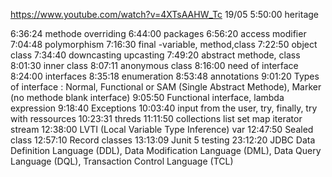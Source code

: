 https://www.youtube.com/watch?v=4XTsAAHW_Tc
19/05 5:50:00 heritage

6:36:24 methode overriding
6:44:00 packages
6:56:20 access modifier
7:04:48 polymorphism
7:16:30 final -variable, method,class
7:22:50 object class
7:34:40 downcasting upcasting
7:49:20 abstract methode, class
8:01:30 inner class
8:07:11 anonymous class
8:16:00 need of interface
8:24:00 interfaces
8:35:18 enumeration
8:53:48 annotations
9:01:20 Types of interface : Normal, Functional or SAM (Single Abstract Methode), Marker (no methode blank interface)
9:05:50 Functional interface, lambda expression
9:18:40 Exceptions
10:03:40 input from the user, try, finally, try with ressources
10:23:31 threds
11:11:50 collections list set map iterator stream
12:38:00 LVTI (Local Variable Type Inference) var 
12:47:50 Sealed class
12:57:10 Record classes
13:13:09 Junit 5 testing
23:12:20 JDBC  Data Definition Language (DDL), Data Modification Language (DML), Data Query Language (DQL), Transaction Control Language (TCL) 
